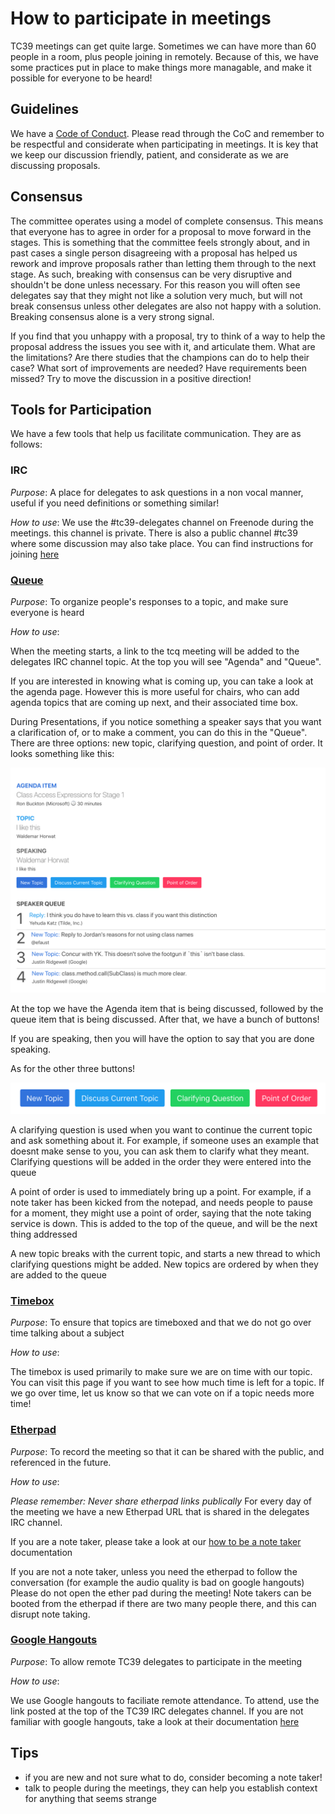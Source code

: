 # How to participate in meetings

TC39 meetings can get quite large. Sometimes we can have more than 60 people in a room, plus people
joining in remotely. Because of this, we have some practices put in place to make things more
managable, and make it possible for everyone to be heard!

## Guidelines

We have a [Code of Conduct](https://tc39.github.io/code-of-conduct/). Please read through the CoC
and remember to be respectful and considerate when participating in meetings. It is key that we keep
our discussion friendly, patient, and considerate as we are discussing proposals.

## Consensus

The committee operates using a model of complete consensus. This means that everyone has to agree in
order for a proposal to move forward in the stages. This is something that the committee feels
strongly about, and in past cases a single person disagreeing with a proposal has helped us rework
and improve proposals rather than letting them through to the next stage. As such, breaking with
consensus can be very disruptive and shouldn't be done unless necessary. For this reason you will
often see delegates say that they might not like a solution very much, but will not break consensus
unless other delegates are also not happy with a solution. Breaking consensus alone is a very strong
signal.

If you find that you unhappy with a proposal, try to think of a way to help the proposal address the
issues you see with it, and articulate them. What are the limitations? Are there studies that the
champions can do to help their case? What sort of improvements are needed? Have requirements been
missed? Try to move the discussion in a positive direction!

## Tools for Participation

We have a few tools that help us facilitate communication. They are as follows:

### IRC

_Purpose_: A place for delegates to ask questions in a non vocal manner, useful if you need
definitions or something similar!

_How to use_:
We use the #tc39-delegates channel on Freenode during the meetings. this channel is private. There is
also a public channel #tc39 where some discussion may also take place. You can find instructions for joining
[here](https://freenode.net/kb/answer/chat)

### [Queue](https://tcq.app/)

_Purpose_: To organize people's responses to a topic, and make sure everyone is heard

_How to use_:

When the meeting starts, a link to the tcq meeting will be added to the delegates IRC channel topic.
At the top you will see "Agenda" and "Queue".

If you are interested in knowing what is coming up, you can take a look at the agenda page. However
this is more useful for chairs, who can add agenda topics that are coming up next, and their
associated time box.

During Presentations, if you notice something a speaker says that you want a clarification of, or to
make a comment, you can do this in the "Queue". There are three options: new topic, clarifying
question, and point of order. It looks something like this:

![](./images/queue.png)

At the top we have the Agenda item that is being discussed, followed by the queue item that is being
discussed. After that, we have a bunch of buttons!

If you are speaking, then you will have the option to say that you are done speaking.

As for the other three buttons!

![](./images/queue-buttons.png)

A clarifying question is used when you want to continue the current topic and ask something about
it. For example, if someone uses an example that doesnt make sense to you, you can ask them to
clarify what they meant. Clarifying questions will be added in the order they were entered into the
queue

A point of order is used to immediately bring up a point. For example, if a note taker
has been kicked from the notepad, and needs people to pause for a moment, they might use a point of
order, saying that the note taking service is down. This is added to the top of the queue, and will
be the next thing addressed

A new topic breaks with the current topic, and starts a new thread to which clarifying questions
might be added. New topics are ordered by when they are added to the queue

### [Timebox](https://timebox.now.sh/)

_Purpose_: To ensure that topics are timeboxed and that we do not go over time talking about a
subject

_How to use_:

The timebox is used primarily to make sure we are on time with our topic. You can visit this page if
you want to see how much time is left for a topic. If we go over time, let us know so that we can
vote on if a topic needs more time!

### [Etherpad](http://etherpad.org/)

_Purpose_: To record the meeting so that it can be shared with the public, and referenced in the
future.

_How to use_:

*Please remember: Never share etherpad links publically*
For every day of the meeting we have a new Etherpad URL that is shared in the delegates IRC channel.

If you are a note taker, please take a look at our [how to be a note taker]() documentation

If you are not a note taker, unless you need the etherpad to follow the conversation (for example the audio
quality is bad on google hangouts) Please do not open the ether pad during the meeting! Note takers
can be booted from the etherpad if there are two many people there, and this can disrupt note
taking.

### [Google Hangouts](https://hangouts.google.com/)

_Purpose_: To allow remote TC39 delegates to participate in the meeting

_How to use_:

We use Google hangouts to faciliate remote attendance. To attend, use the link posted at the top of
the TC39 IRC delegates channel. If you are not familiar with google hangouts, take a look at their
documentation
[here](https://support.google.com/hangouts/answer/3110347?co=GENIE.Platform%3DDesktop&hl=en)

## Tips

- if you are new and not sure what to do, consider becoming a note taker!
- talk to people during the meetings, they can help you establish context for anything that seems
  strange
